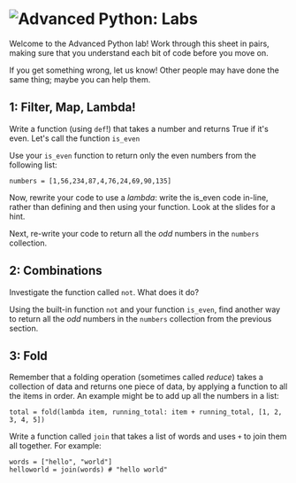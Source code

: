# ![Advanced Python: Labs](../blob/master/assets/img/logo-128.png?raw=true)

Welcome to the Advanced Python lab! Work through this sheet in pairs, making sure that you understand
each bit of code before you move on.

If you get something wrong, let us know! Other people may have done the same thing; maybe you
can help them.

## 1: Filter, Map, Lambda!
Write a function (using `def`!) that takes a number and returns True if it's even. Let's call the function `is_even`

Use your `is_even` function to return only the even numbers from the following list:

    numbers = [1,56,234,87,4,76,24,69,90,135]

Now, rewrite your code to use a _lambda_: write the is_even code in-line, rather than defining and then using your function. Look at the slides for a hint.

Next, re-write your code to return all the _odd_ numbers in the `numbers` collection.

## 2: Combinations
Investigate the function called `not`. What does it do?

Using the built-in function `not` and your function `is_even`, find another way to return all the _odd_ numbers in the `numbers` collection from the previous section.

## 3: Fold
Remember that a folding operation (sometimes called _reduce_) takes a collection of data and returns one piece of data, by applying a function to all the items in order. An example might be to add up all the numbers in a list:

    total = fold(lambda item, running_total: item + running_total, [1, 2, 3, 4, 5])

Write a function called `join` that takes a list of words and uses `+` to join them all together. For example:

    words = ["hello", "world"]
    helloworld = join(words) # "hello world"

